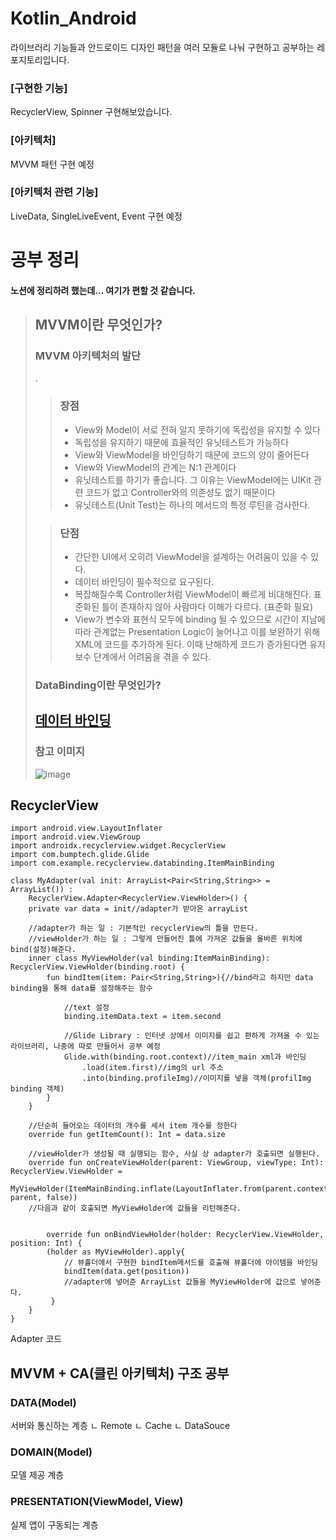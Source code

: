 # Kotlin_Android

라이브러리 기능들과 
안드로이드 디자인 패턴을 
여러 모듈로 나눠 구현하고 공부하는 레포지토리입니다.

### [구현한 기능]
RecyclerView, Spinner 구현해보았습니다.

### [아키텍처]
MVVM 패턴 구현 예정

### [아키텍처 관련 기능]
LiveData, SingleLiveEvent, Event 구현 예정


# 공부 정리
#### 노션에 정리하려 했는데... 여기가 편할 것 같습니다.

>## MVVM이란 무엇인가?
>### MVVM 아키텍처의 발단
>.
>
>>### 장점
>>* View와 Model이 서로 전혀 알지 못하기에 독립성을 유지할 수 있다
>>* 독립성을 유지하기 때문에 효율적인 유닛테스트가 가능하다
>>* View와 ViewModel을 바인딩하기 때문에 코드의 양이 줄어든다
>>* View와 ViewModel의 관계는 N:1 관계이다
>>* 유닛테스트를 하기가 좋습니다. 그 이유는 ViewModel에는 UIKit 관련 코드가 없고 Controller와의 의존성도 없기 때문이다
>>* 유닛테스트(Unit Test)는 하나의 메서드의 특정 루틴을 검사한다.
>
>>### 단점
>>* 간단한 UI에서 오히려 ViewModel을 설계하는 어려움이 있을 수 있다.
>>* 데이터 바인딩이 필수적으로 요구된다.
>>* 복잡해질수록 Controller처럼 ViewModel이 빠르게 비대해진다. 표준화된 틀이 존재하지 않아 사람마다 이해가 다르다.
>>(표준화 필요)
>>* View가 변수와 표현식 모두에 binding 될 수 있으므로 시간이 지남에 따라 관계없는 Presentation Logic이 늘어나고 이를 보완하기 위해 XML에 코드를 추가하게 된다. 
>>이때 난해하게 코드가 증가된다면 유지보수 단계에서 어려움을 겪을 수 있다.
>
>### DataBinding이란 무엇인가?
>[데이터 바인딩](URL)
>-------------------------------
>### 참고 이미지
>![image](https://user-images.githubusercontent.com/81676485/168805442-04940e2b-9e32-443e-90f0-a2c88f1493dc.png)

## RecyclerView
```
import android.view.LayoutInflater
import android.view.ViewGroup
import androidx.recyclerview.widget.RecyclerView
import com.bumptech.glide.Glide
import com.example.recyclerview.databinding.ItemMainBinding

class MyAdapter(val init: ArrayList<Pair<String,String>> = ArrayList()) :
    RecyclerView.Adapter<RecyclerView.ViewHolder>() {
    private var data = init//adapter가 받아온 arrayList

    //adapter가 하는 일 : 기본적인 recyclerView의 틀을 만든다.
    //viewHolder가 하는 일 : 그렇게 만들어진 틀에 가져온 값들을 올바른 위치에 bind(설정)해준다.
    inner class MyViewHolder(val binding:ItemMainBinding): RecyclerView.ViewHolder(binding.root) {
        fun bindItem(item: Pair<String,String>){//bind라고 하지만 data binding을 통해 data를 설정해주는 함수

            //text 설정
            binding.itemData.text = item.second

            //Glide Library : 인터넷 상에서 이미지를 쉽고 편하게 가져올 수 있는 라이브러리, 나중에 따로 만들어서 공부 예정
            Glide.with(binding.root.context)//item_main xml과 바인딩
                .load(item.first)//img의 url 주소
                .into(binding.profileImg)//이미지를 넣을 객체(profilImg binding 객체)
        }
    }

    //단순히 들어오는 데이터의 개수를 세서 item 개수를 정한다
    override fun getItemCount(): Int = data.size

    //viewHolder가 생성될 때 실행되는 함수, 사실 상 adapter가 호출되면 실행된다.
    override fun onCreateViewHolder(parent: ViewGroup, viewType: Int): RecyclerView.ViewHolder =
        MyViewHolder(ItemMainBinding.inflate(LayoutInflater.from(parent.context), parent, false))
    //다음과 같이 호출되면 MyViewHolder에 값들을 리턴해준다.


        override fun onBindViewHolder(holder: RecyclerView.ViewHolder, position: Int) {
        (holder as MyViewHolder).apply{
            // 뷰홀더에서 구현한 bindItem메서드를 호출해 뷰홀더에 아이템을 바인딩
            bindItem(data.get(position))
            //adapter에 넣어준 ArrayList 값들을 MyViewHolder에 값으로 넣어준다.
         }
    }
}
```
Adapter 코드

## MVVM + CA(클린 아키텍처) 구조 공부
### DATA(Model)
서버와 통신하는 계층
ㄴ Remote
ㄴ Cache
ㄴ DataSouce

### DOMAIN(Model)
모델 제공 계층

### PRESENTATION(ViewModel, View)
실제 앱이 구동되는 계층
